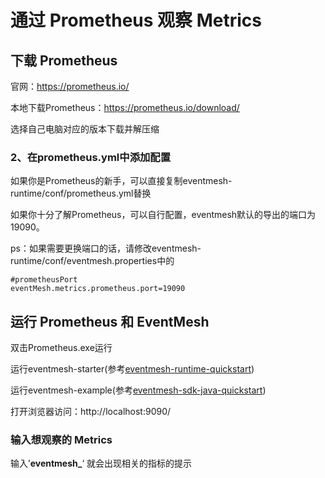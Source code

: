 # 通过 Prometheus 观察 Metrics

## 下载 Prometheus

官网：https://prometheus.io/

本地下载Prometheus：https://prometheus.io/download/

选择自己电脑对应的版本下载并解压缩

### 2、在prometheus.yml中添加配置

如果你是Prometheus的新手，可以直接复制eventmesh-runtime/conf/prometheus.yml替换

如果你十分了解Prometheus，可以自行配置，eventmesh默认的导出的端口为19090。

ps：如果需要更换端口的话，请修改eventmesh-runtime/conf/eventmesh.properties中的

```properties
#prometheusPort
eventMesh.metrics.prometheus.port=19090
```

## 运行 Prometheus 和 EventMesh

双击Prometheus.exe运行

运行eventmesh-starter(参考[eventmesh-runtime-quickstart](eventmesh-runtime-quickstart.md))

运行eventmesh-example(参考[eventmesh-sdk-java-quickstart](eventmesh-sdk-java-quickstart.md))

打开浏览器访问：http://localhost:9090/

### 输入想观察的 Metrics

输入’**eventmesh_**‘ 就会出现相关的指标的提示
